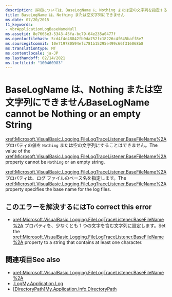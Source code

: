 ```yaml
---
description: 詳細については、BaseLogName に Nothing または空の文字列を指定することはできません。
title: BaseLogName は、Nothing または空文字列にできません
ms.date: 07/20/2015
f1_keywords:
- vbrApplicationLogBaseNameNull
ms.assetid: 8e7665e3-5343-45fa-bc79-64e235a0477f
ms.openlocfilehash: 5cd4f4e48842fb9da752fc18226c4f645baff8e7
ms.sourcegitcommit: 10e719780594efc781b15295e499c66f316068b8
ms.translationtype: MT
ms.contentlocale: ja-JP
ms.lasthandoff: 02/14/2021
ms.locfileid: "100460983"
---
```

# <a name="baselogname-cannot-be-nothing-or-an-empty-string"></a><span data-ttu-id="86ce7-103">BaseLogName は、Nothing または空文字列にできません</span><span class="sxs-lookup"><span data-stu-id="86ce7-103">BaseLogName cannot be Nothing or an empty String</span></span>

<span data-ttu-id="86ce7-104"><xref:Microsoft.VisualBasic.Logging.FileLogTraceListener.BaseFileName%2A> プロパティの値を `Nothing` または空の文字列にすることはできません。</span><span class="sxs-lookup"><span data-stu-id="86ce7-104">The value of the <xref:Microsoft.VisualBasic.Logging.FileLogTraceListener.BaseFileName%2A> property cannot be `Nothing` or an empty string.</span></span>  
  
 <span data-ttu-id="86ce7-105"><xref:Microsoft.VisualBasic.Logging.FileLogTraceListener.BaseFileName%2A> プロパティは、ログ ファイルのベース名を指定します。</span><span class="sxs-lookup"><span data-stu-id="86ce7-105">The <xref:Microsoft.VisualBasic.Logging.FileLogTraceListener.BaseFileName%2A> property specifies the base name for the log files.</span></span>  
  
## <a name="to-correct-this-error"></a><span data-ttu-id="86ce7-106">このエラーを解決するには</span><span class="sxs-lookup"><span data-stu-id="86ce7-106">To correct this error</span></span>  
  
- <span data-ttu-id="86ce7-107"><xref:Microsoft.VisualBasic.Logging.FileLogTraceListener.BaseFileName%2A> プロパティを、少なくとも 1 つの文字を含む文字列に設定します。</span><span class="sxs-lookup"><span data-stu-id="86ce7-107">Set the <xref:Microsoft.VisualBasic.Logging.FileLogTraceListener.BaseFileName%2A> property to a string that contains at least one character.</span></span>  
  
## <a name="see-also"></a><span data-ttu-id="86ce7-108">関連項目</span><span class="sxs-lookup"><span data-stu-id="86ce7-108">See also</span></span>

- <xref:Microsoft.VisualBasic.Logging.FileLogTraceListener.BaseFileName%2A>
- [<span data-ttu-id="86ce7-109">.Log</span><span class="sxs-lookup"><span data-stu-id="86ce7-109">My.Application.Log</span></span>](xref:Microsoft.VisualBasic.ApplicationServices.ApplicationBase.Log)
- <span data-ttu-id="86ce7-110">[[DirectoryPath]](xref:Microsoft.VisualBasic.ApplicationServices.ApplicationBase.Log)</span><span class="sxs-lookup"><span data-stu-id="86ce7-110">[My.Application.Info.DirectoryPath](xref:Microsoft.VisualBasic.ApplicationServices.ApplicationBase.Log)</span></span>

